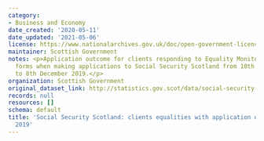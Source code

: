 ```yaml
---
category:
- Business and Economy
date_created: '2020-05-11'
date_updated: '2021-05-06'
license: https://www.nationalarchives.gov.uk/doc/open-government-licence/version/3/
maintainer: Scottish Government
notes: <p>Application outcome for clients responding to Equality Monitoring and Feedback
  forms when making applications to Social Security Scotland from 10th December 2018
  to 8th December 2019.</p>
organization: Scottish Government
original_dataset_link: http://statistics.gov.scot/data/social-security-scotland-clients-equalities-with-application-outcome-to-december-2019
records: null
resources: []
schema: default
title: 'Social Security Scotland: clients equalities with application outcome to December
  2019'
---
```

